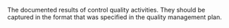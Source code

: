 The documented results of control quality activities.
They should be captured in the 
format that was specified in the quality management plan.
